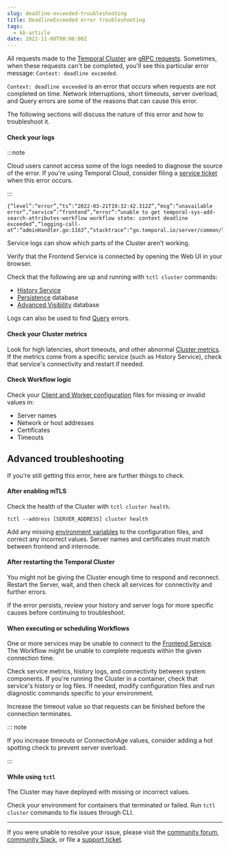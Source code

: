 ```yaml
---
slug: deadline-exceeded-troubleshooting
title: DeadlineExceeded error troubleshooting
tags:
  - kb-article
date: 2022-11-08T00:00:00Z
---
```


All requests made to the [Temporal Cluster](/concepts/what-is-a-temporal-cluster) are [gRPC requests](https://grpc.io/docs/what-is-grpc/core-concepts/#deadlines).
Sometimes, when these requests can't be completed, you'll see this particular error message: `Context: deadline exceeded`.

`Context: deadline exceeded` is an error that occurs when requests are not completed on time.
Network interruptions, short timeouts, server overload, and Query errors are some of the reasons that can cause this error.

The following sections will discuss the nature of this error and how to troubleshoot it.

#### Check your logs

:::note

Cloud users cannot access some of the logs needed to diagnose the source of the error.
If you're using Temporal Cloud, consider filing a [service ticket](https://support.temporal.io/) when this error occurs.

:::

```
{“level”:“error”,“ts”:“2022-03-21T19:32:42.312Z”,“msg”:“unavailable error”,“service”:“frontend”,“error”:“unable to get temporal-sys-add-search-attributes-workflow workflow state: context deadline exceeded”,“logging-call-at”:“adminHandler.go:1163”,“stacktrace”:“go.temporal.io/server/common/log.
```

Service logs can show which parts of the Cluster aren't working.

Verify that the Frontend Service is connected by opening the Web UI in your browser.

Check that the following are up and running with `tctl cluster` commands:

- [History Service](/clusters#history-service)
- [Persistence](/clusters#persistence) database
- [Advanced Visibility](/visibility#advanced-visibility) database

Logs can also be used to find [Query](/workflows#queries) errors.

#### Check your Cluster metrics

Look for high latencies, short timeouts, and other abnormal [Cluster metrics](/references/cluster-metrics).
If the metrics come from a specific service (such as History Service), check that service's connectivity and restart if needed.

#### Check Workflow logic

Check your [Client and Worker configuration](/references/configuration) files for missing or invalid values in:

- Server names
- Network or host addresses
- Certificates
- Timeouts

## Advanced troubleshooting

If you're still getting this error, here are further things to check.

#### After enabling mTLS

Check the health of the Cluster with `tctl cluster health`.

```
tctl --address [SERVER_ADDRESS] cluster health
```

Add any missing [environment variables](/references/web-ui-environment-variables) to the configuration files, and correct any incorrect values.
Server names and certificates must match between frontend and internode.

#### After restarting the Temporal Cluster

You might not be giving the Cluster enough time to respond and reconnect.
Restart the Server, wait, and then check all services for connectivity and further errors.

If the error persists, review your history and server logs for more specific causes before continuing to troubleshoot.

#### When executing or scheduling Workflows

One or more services may be unable to connect to the [Frontend Service](/clusters#frontend-service).
The Workflow might be unable to complete requests within the given connection time.

Check service metrics, history logs, and connectivity between system components.
If you're running the Cluster in a container, check that service's history or log files.
If needed, modify configuration files and run diagnostic commands specific to your environment.

Increase the timeout value so that requests can be finished before the connection terminates.

::: note

If you increase timeouts or ConnectionAge values, consider adding a hot spotting check to prevent server overload.

:::

#### While using `tctl`

The Cluster may have deployed with missing or incorrect values.

Check your environment for containers that terminated or failed.
Run `tctl cluster` commands to fix issues through CLI.

---

If you were unable to resolve your issue, please visit the [community forum](https://community.temporal.io), [community Slack](https://temporal.io/slack), or file a [support ticket](https://support.temporal.io/).
